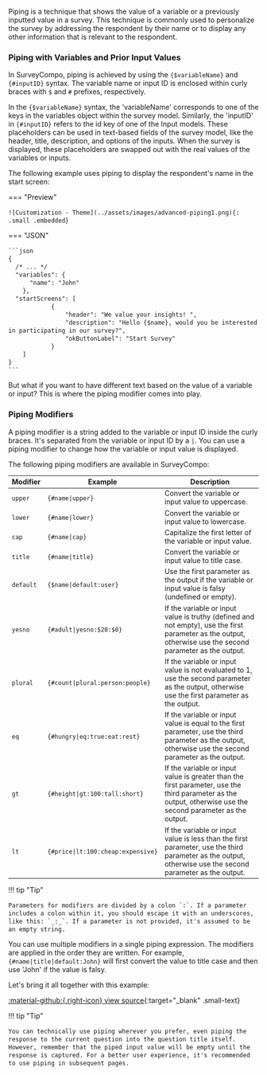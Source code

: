 Piping is a technique that shows the value of a variable or a previously inputted value in a survey. This technique is commonly used to personalize the survey by addressing the respondent by their name or to display any other information that is relevant to the respondent.

### Piping with Variables and Prior Input Values

In SurveyCompo, piping is achieved by using the `{$variableName}` and `{#inputID}` syntax. The variable name or input ID is enclosed within curly braces with `$` and `#` prefixes, respectively.

In the `{$variableName}` syntax, the 'variableName' corresponds to one of the keys in the variables object within the survey model. Similarly, the 'inputID' in `{#inputID}` refers to the id key of one of the Input models. These placeholders can be used in text-based fields of the survey model, like the header, title, description, and options of the inputs. When the survey is displayed, these placeholders are swapped out with the real values of the variables or inputs.

The following example uses piping to display the respondent's name in the start screen:

=== "Preview"

    ![Customization - Theme](../assets/images/advanced-piping1.png){: .small .embedded}

=== "JSON"

    ```json
    {
      /* ... */
      "variables": {
    	  "name": "John"
    	},
      "startScreens": [
    			{
    				"header": "We value your insights! ",
    				"description": "Hello {$name}, would you be interested in participating in our survey?",
    				"okButtonLabel": "Start Survey"
    			}
    	]
    }
    ```

But what if you want to have different text based on the value of a variable or input? This is where the piping modifier comes into play.

### Piping Modifiers

A piping modifier is a string added to the variable or input ID inside the curly braces. It's separated from the variable or input ID by a `|`. You can use a piping modifier to change how the variable or input value is displayed.

The following piping modifiers are available in SurveyCompo:

| Modifier  | Example                                               | Description                                                                                                                                                  |
| --------- | ----------------------------------------------------- | ------------------------------------------------------------------------------------------------------------------------------------------------------------ |
| `upper`   | <code>{#name&#124;upper}</code>                       | Convert the variable or input value to uppercase.                                                                                                            |
| `lower`   | <code>{#name&#124;lower}</code>                       | Convert the variable or input value to lowercase.                                                                                                            |
| `cap`     | <code>{#name&#124;cap}</code>                         | Capitalize the first letter of the variable or input value.                                                                                                  |
| `title`   | <code>{#name&#124;title}</code>                       | Convert the variable or input value to title case.                                                                                                           |
| `default` | <code>{$name&#124;default:user}</code>                | Use the first parameter as the output if the variable or input value is falsy (undefined or empty).                                                          |
| `yesno`   | <code>{#adult&#124;yesno:&#36;20:&#36;0}</code>       | If the variable or input value is truthy (defined and not empty), use the first parameter as the output, otherwise use the second parameter as the output.   |
| `plural`  | <code>{#count&#124;plural&#58;person:people}</code>   | If the variable or input value is not evaluated to 1, use the second parameter as the output, otherwise use the first parameter as the output.               |
| `eq`      | <code>{#hungry&#124;eq:true:eat:rest}</code>          | If the variable or input value is equal to the first parameter, use the third parameter as the output, otherwise use the second parameter as the output.     |
| `gt`      | <code>{#height&#124;gt&#58;100:tall:short}</code>     | If the variable or input value is greater than the first parameter, use the third parameter as the output, otherwise use the second parameter as the output. |
| `lt`      | <code>{#price&#124;lt&#58;100:cheap:expensive}</code> | If the variable or input value is less than the first parameter, use the third parameter as the output, otherwise use the second parameter as the output.    |

!!! tip "Tip"

    Parameters for modifiers are divided by a colon `:`. If a parameter includes a colon within it, you should escape it with an underscores, like this: `_:_`. If a parameter is not provided, it's assumed to be an empty string.

You can use multiple modifiers in a single piping expression. The modifiers are applied in the order they are written. For example, `{#name|title|default:John}` will first convert the value to title case and then use 'John' if the value is falsy.

Let's bring it all together with this example:

<div class="survey-demo">
	<survey-compo
		src="https://surveycompo.github.io/examples/examples/piping/source.json"
		mode="demo"
	/>
</div>

[:material-github:{.right-icon} view source](https://github.com/SurveyCompo/examples/tree/main/examples/piping){:target="\_blank" .small-text}

!!! tip "Tip"

    You can technically use piping wherever you prefer, even piping the response to the current question into the question title itself. However, remember that the piped input value will be empty until the response is captured. For a better user experience, it's recommended to use piping in subsequent pages.

